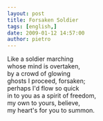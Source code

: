```yaml
---
layout: post
title: Forsaken Soldier
tags: [english,]
date: 2009-01-12 14:57:00
author: pietro
---
```

Like a soldier marching<br/>whose mind is overtaken,<br/>by a crowd of glowing<br/>ghosts I proceed, forsaken;<br/>perhaps I'd flow so quick<br/>in to you as a spirit of freedom,<br/>my own to yours, believe,<br/>my heart's for you to summon.
